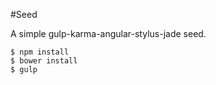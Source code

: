 #Seed

A simple gulp-karma-angular-stylus-jade seed.

    $ npm install
    $ bower install
    $ gulp

